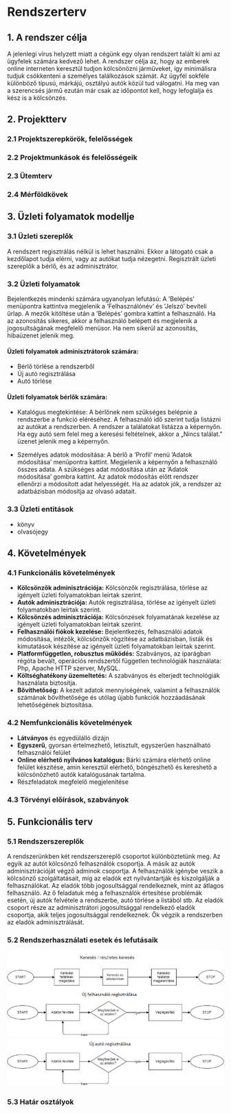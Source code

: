 # Rendszerterv

## 1. A rendszer célja
A jelenlegi vírus helyzett miatt a cégünk egy olyan rendszert talált ki ami az ügyfelek számára kedvező lehet. A rendszer célja az, hogy az emberek online interneten keresztül tudjon kölcsönözni járműveket, így minimálisra tudjuk csökkenteni a személyes találkozások számát. Az ügyfél sokféle különböző típusú, márkájú, osztályú autók közül tud válogatni. Ha meg van a szerencsés jármű ezután már csak az időpontot kell, hogy lefoglalja és kész is a kölcsönzés.

## 2. Projektterv

### 2.1 Projektszerepkörök, felelősségek

### 2.2 Projektmunkások és felelősségeik

### 2.3 Ütemterv

### 2.4 Mérföldkövek

## 3. Üzleti folyamatok modellje

### 3.1 Üzleti szereplők
A rendszert regisztrálás nélkül is lehet használni. Ekkor a látogató csak a kezdőlapot tudja elérni, vagy az autókat tudja nézegetni.
Regisztrált üzleti szereplők a bérlő, és az adminisztrátor.

### 3.2 Üzleti folyamatok
Bejelentkezés mindenki számára ugyanolyan lefutású:
A ’Belépés’ menüpontra kattintva megjelenik a ’Felhasználónév’ és ’Jelszó’ beviteli űrlap. A mezők kitöltése után a ’Belépés’ gombra kattint a felhasználó. Ha az azonosítás sikeres, akkor a felhasználó belépett és megjelenik a jogosultságának megfelelő menüsor.
Ha nem sikerül az azonosítás, hibaüzenet jelenik meg.

#### Üzleti folyamatok adminisztrátorok számára:

- Bérlő törlése a rendszerből
- Új autó regisztrálása
- Autó törlése

#### Üzleti folyamatok bérlők számára:
- Katalógus megtekintése: 
A bérlőnek nem szükséges belépnie a rendszerbe a funkció eléréséhez. A felhasználó idő szerint tudja listázni az autókat a rendszerben. A rendszer a találatokat listázza a képernyőn. Ha egy autó sem felel meg a keresési feltételnek, akkor a „Nincs találat.” üzenet jelenik meg a képernyőn.

- Személyes adatok módosítása:
A bérlő a ’Profil’ menü ’Adatok módosítása’ menüpontra kattint. Megjelenik a képernyőn a felhasználó összes adata. A szükséges adat módosítása után az ’Adatok módosítása’ gombra kattint. Az adatok módosítás előtt rendszer ellenőrzi a módosított adat helyességét. Ha az adatok jók, a rendszer az adatbázisban módosítja az olvasó adatait.

### 3.3 Üzleti entitások
-	könyv
-	olvasójegy

## 4. Követelmények

### 4.1 Funkcionális követelmények 
- **Kölcsönzők adminisztrációja:** Kölcsönzők regisztrálása, törlése az igényelt üzleti folyamatokban leírtak szerint.  
- **Autók adminisztrációja:** Autók regisztrálása, törlése az igényelt üzleti folyamatokban leírtak szerint.
- **Kölcsönzés adminisztrációja:** Kölcsönzések folyamatának kezelése az igényelt üzleti folyamatokban leírtak szerint.
- **Felhasználói fiókok kezelése:** Bejelentkezés, felhasználói adatok módosítása, intézők, kölcsönzők rögzítése az adatbázisban, listák és kimutatások készítése az igényelt üzleti folyamatokban leírtak szerint.  
- **Platformfüggetlen, robusztus működés:** Szabványos, az iparágban régóta bevált, operációs rendszertől független technológiák használata: Php, Apache HTTP szerver, MySQL.   
- **Költséghatékony üzemeltetés:** A szabványos és elterjedt technológiák használata biztosítja. 
- **Bővíthetőség:** A kezelt adatok mennyiségének, valamint a felhasználók számának bővíthetősége és utólag újabb funkciók hozzáadásának lehetőségének biztosítása.

### 4.2 Nemfunkcionális követelmények
- **Látványos** és egyedülálló dizájn
- **Egyszerű**, gyorsan értelmezhető, letisztult, egyszerűen használható felhasználói felület
- **Online elérhető nyilvános katalógus:** Bárki számára elérhető online felület készítése, amin keresztül elérhető, böngészhető és kereshető a kölcsönözhető autók katalógusának tartalma.
- Részfeladatok megfelelő megjelenítése

### 4.3 Törvényi előírások, szabványok

## 5. Funkcionális terv

### 5.1 Rendszerszereplők
A rendszerünkben két rendszerszereplő csoportot különböztetünk meg. Az egyik az autót kölcsönző felhasználók csoportja. A másik az autók adminisztrációját végző adminok csoportja. A felhasználók igénybe veszik a kölcsönző szolgáltatásait, míg az eladók ezt nyilvántartják és kiszolgálják a felhasználókat. Az eladók több jogosultsággal rendelkeznek, mint az átlagos felhasználó. Az ő feladatuk még a felhasználók értesítése problémák esetén, új autók felvétele a rendszerbe, autó törlése a listából stb. Az eladók csoport része az adminisztrátori jogosultsággal rendelkező eladók csoportja, akik teljes jogosultsággal rendelkeznek. Ők végzik a rendszerben az eladók adminisztrálását.

### 5.2 Rendszerhasználati esetek és lefutásaik 
![Keresés](Pics/kereses.png)
![Új felhasználó regisztrálása](Pics/felhaszn_reg.png)
![Új autó regisztrálása](Pics/auto_reg.png)

### 5.3 Határ osztályok 
